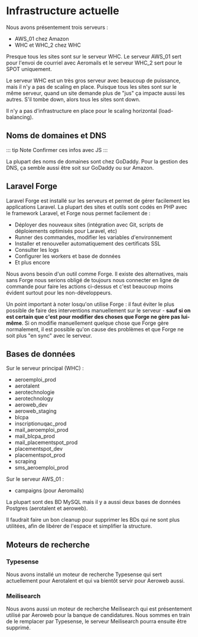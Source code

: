 # Infrastructure actuelle

Nous avons présentement trois serveurs : 

- AWS_01 chez Amazon
- WHC et WHC_2 chez WHC

Presque tous les sites sont sur le serveur WHC. Le serveur AWS_01 sert pour l'envoi de courriel avec Aeromails et le serveur WHC_2 sert pour le SPOT uniquement.

Le serveur WHC est un très gros serveur avec beaucoup de puissance, mais il n'y a pas de scaling en place. Puisque tous les sites sont sur le même serveur, quand un site demande plus de "jus" ça impacte aussi les autres. S'il tombe down, alors tous les sites sont down.

Il n'y a pas d'infrastructure en place pour le scaling horizontal (load-balancing).

## Noms de domaines et DNS

::: tip Note
Confirmer ces infos avec JS
:::

La plupart des noms de domaines sont chez GoDaddy. Pour la gestion des DNS, ça semble aussi être soit sur GoDaddy ou sur Amazon.

## Laravel Forge

Laravel Forge est installé sur les serveurs et permet de gérer facilement les applications Laravel. La plupart des sites et outils sont codés en PHP avec le framework Laravel, et Forge nous permet facilement de : 

- Déployer des nouveaux sites (intégration avec Git, scripts de déploiements optimisés pour Laravel, etc)
- Runner des commandes, modifier les variables d'environnement
- Installer et renouveller automatiquement des certificats SSL
- Consulter les logs
- Configurer les workers et base de données
- Et plus encore

Nous avons besoin d'un outil comme Forge. Il existe des alternatives, mais sans Forge nous serions obligé de toujours nous connecter en ligne de commande pour faire les actions ci-dessus et c'est beaucoup moins évident surtout pour les non-développeurs.

Un point important à noter losqu'on utilise Forge : il faut éviter le plus possible de faire des interventions manuellement sur le serveur - **sauf si on est certain que c'est pour modifier des choses que Forge ne gère pas lui-même**. Si on modifie manuellement quelque chose que Forge gère normalement, il est possible qu'on cause des problèmes et que Forge ne soit plus "en sync" avec le serveur.

## Bases de données

Sur le serveur principal (WHC) : 

- aeroemploi_prod
- aerotalent
- aerotechnologie
- aerotechnology
- aeroweb_dev
- aeroweb_staging
- blcpa
- inscriptionuqac_prod
- mail_aeroemploi_prod
- mail_blcpa_prod
- mail_placementspot_prod
- placementspot_dev
- placementspot_prod
- scraping
- sms_aeroemploi_prod

Sur le serveur AWS_01 : 

- campaigns (pour Aeromails)

La plupart sont des BD MySQL mais il y a aussi deux bases de données Postgres (aerotalent et aeroweb).

Il faudrait faire un bon cleanup pour supprimer les BDs qui ne sont plus utilitées, afin de libérer de l'espace et simplifier la structure.

## Moteurs de recherche

### Typesense

Nous avons installé un moteur de recherche Typesense qui sert actuellement pour Aerotalent et qui va bientôt servir pour Aeroweb aussi.

### Meilisearch

Nous avons aussi un moteur de recherche Meilisearch qui est présentement utilisé par Aeroweb pour la banque de candidatures. Nous sommes en train de le remplacer par Typesense, le serveur Meilisearch pourra ensuite être supprimé.